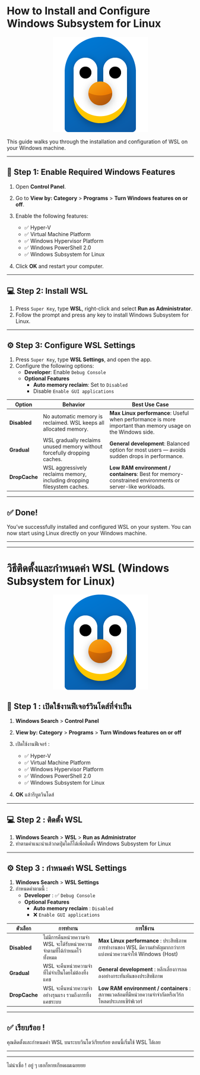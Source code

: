 # How to Install and Configure Windows Subsystem for Linux

<p align="center">
  <img src="https://github.com/microsoft/WSL/blob/master/Images/Square44x44Logo.targetsize-256.png" alt="WSL logo"/>
</p>

This guide walks you through the installation and configuration of WSL on your Windows machine.

---

## 🔧 Step 1: Enable Required Windows Features

1. Open **Control Panel**.
2. Go to **View by: Category** > **Programs** > **Turn Windows features on or off**.
3. Enable the following features:
   - ✅ Hyper-V  
   - ✅ Virtual Machine Platform  
   - ✅ Windows Hypervisor Platform  
   - ✅ Windows PowerShell 2.0  
   - ✅ Windows Subsystem for Linux  

4. Click **OK** and restart your computer.

---

## 💻 Step 2: Install WSL

1. Press `Super Key`, type **WSL**, right-click and select **Run as Administrator**.
2. Follow the prompt and press any key to install Windows Subsystem for Linux.

---

## ⚙️ Step 3: Configure WSL Settings

1. Press `Super Key`, type **WSL Settings**, and open the app.
2. Configure the following options:
   - **Developer**: Enable `Debug Console`
   - **Optional Features**
        - **Auto memory reclaim**: Set to `Disabled`
        - Disable `Enable GUI applications`

| Option        | Behavior                                                                 | Best Use Case                                                                                               |
| ------------- | ------------------------------------------------------------------------ | ----------------------------------------------------------------------------------------------------------- |
| **Disabled**  | No automatic memory is reclaimed. WSL keeps all allocated memory.        | **Max Linux performance**: Useful when performance is more important than memory usage on the Windows side. |
| **Gradual**   | WSL gradually reclaims unused memory without forcefully dropping caches. | **General development**: Balanced option for most users — avoids sudden drops in performance.               |
| **DropCache** | WSL aggressively reclaims memory, including dropping filesystem caches.  | **Low RAM environment / containers**: Best for memory-constrained environments or server-like workloads.    |

---

## ✅ Done!

You’ve successfully installed and configured WSL on your system. You can now start using Linux directly on your Windows machine.

---
---

# วิธีติดตั้งและกำหนดค่า WSL (Windows Subsystem for Linux)

<p align="center">
  <img src="https://github.com/microsoft/WSL/blob/master/Images/Square44x44Logo.targetsize-256.png" alt="WSL logo"/>
</p>

## 🔧 Step 1 : เปิดใช้งานฟีเจอร์วินโดส์ที่จำเป็น

1. **Windows Search** > **Control Panel**
2. **View by: Category** > **Programs** > **Turn Windows features on or off**
3. เปิดใช้งานฟีเจอร์ :
   - ✅ Hyper-V  
   - ✅ Virtual Machine Platform  
   - ✅ Windows Hypervisor Platform  
   - ✅ Windows PowerShell 2.0  
   - ✅ Windows Subsystem for Linux  

4. **OK** แล้วรีบูตวินโดส์

---

## 💻 Step 2 : ติดตั้ง WSL

1. **Windows Search** > **WSL** > **Run as Administrator**
2. ทำตามคำแนะนำแล้วกดปุ่มใดก็ได้เพื่อติดตั้ง Windows Subsystem for Linux

---

## ⚙️ Step 3 : กำหนดค่า WSL Settings

1. **Windows Search** > **WSL Settings**
2. กำหนดค่าตามนี้ :
   - **Developer** : ✅ `Debug Console`
   - **Optional Features**
        - **Auto memory reclaim** : `Disabled`
        - ❌ `Enable GUI applications`

| ตัวเลือก        | การทำงาน                                                 | การใช้งาน                                                                                              |
| ------------- | --------------------------------------------------------- | ----------------------------------------------------------------------------------------------------- |
| **Disabled**  | ไม่มีการคืนหน่วยความจำ WSL จะได้รับหน่วยความจำตามที่ได้กำหนดไว้ทั้งหมด | **Max Linux performance** : ประสิทธิภาพการทำงานของ WSL มีความสำคัญมากกว่าการแบ่งหน่วยความจำให้ Windows (Host) |
| **Gradual**   | WSL จะคืนหน่วยความจำที่ไม่จำเป็นโดยไม่ต้องทิ้งแคช                   | **General development** : หลีกเลี่ยงการลดลงอย่างกระทันหันของประสิทธิภาพ                                       |
| **DropCache** | WSL จะคืนหน่วยความจำอย่างรุนแรง รวมถึงการทิ้งแคชระบบ              | **Low RAM environment / containers** : สภาพแวดล้อมที่มีหน่วยความจำจำกัดหรือเวิร์กโหลดประเภทเซิร์ฟเวอร์             |


---

## ✅ เรียบร้อย !

คุณติดตั้งและกำหนดค่า WSL บนระบบวินโดว์เรียบร้อย ตอนนี้เริ่มใช้ WSL ได้เลย

---
---

ไม่น่าเชื่อ ! อยู่ ๆ เธอก็หายเกียดผมเฉยยยย
